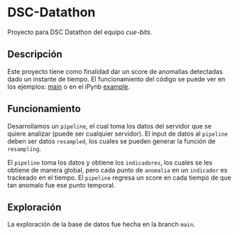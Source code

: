 # DSC-Datathon

Proyecto para DSC Datathon del equipo _cue-bits_.

## Descripción

Este proyecto tiene como finalidad dar un score de anomalías detectadas dado un instante de tiempo.
El funcionamiento del código se puede ver en los ejemplos: [main](./main.py) o en el iPynb [example](./example.ipynb).

## Funcionamiento

Desarrollamos un `pipeline`, el cual toma los datos del servidor que se quiere analizar (puede ser cualquier servidor).
El input de datos al `pipeline` deben ser datos `resampled`, los cuales se pueden generar la función de `resampling`.

El `pipeline` toma los datos y obtiene los `indicadores`, los cuales se les obtiene de manera global, pero cada punto de `anomalia` en un `indicador` es trackeado en el tiempo. El `pipeline` regresa un score en cada tiempo de que tan anomalo fue ese punto temporal.

## Exploración

La exploración de la base de datos fue hecha en la branch `main`.
